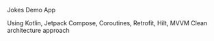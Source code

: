 Jokes Demo App 

Using Kotlin, Jetpack Compose, Coroutines, Retrofit, Hilt, MVVM Clean architecture approach


